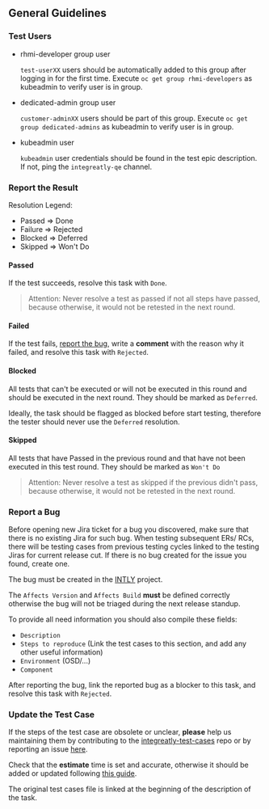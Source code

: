 ## General Guidelines

### Test Users

- rhmi-developer group user

  `test-userXX` users should be automatically added to this group after logging in for the first time. Execute `oc get group rhmi-developers` as kubeadmin to verify user is in group.

- dedicated-admin group user

  `customer-adminXX` users should be part of this group. Execute `oc get group dedicated-admins` as kubeadmin to verify user is in group.

- kubeadmin user

  `kubeadmin` user credentials should be found in the test epic description. If not, ping the `integreatly-qe` channel.

### Report the Result

Resolution Legend:

- Passed => Done
- Failure => Rejected
- Blocked => Deferred
- Skipped => Won't Do

#### Passed

If the test succeeds, resolve this task with `Done`.

> Attention: Never resolve a test as passed if not all steps have passed, because otherwise, it would
> not be retested in the next round.

#### Failed

If the test fails, [report the bug](#report-a-bug), write a **comment** with the reason why it failed,
and resolve this task with `Rejected`.

#### Blocked

All tests that can't be executed or will not be executed in this round and should be executed in the next
round. They should be marked as `Deferred`.

Ideally, the task should be flagged as blocked before start testing, therefore the tester should never
use the `Deferred` resolution.

#### Skipped

All tests that have Passed in the previous round and that have not been executed in this test round.
They should be marked as `Won't Do`

> Attention: Never resolve a test as skipped if the previous didn't pass, because otherwise, it would
> not be retested in the next round.

### Report a Bug

Before opening new Jira ticket for a bug you discovered, make sure that there is no existing Jira for such bug. When testing subsequent ERs/ RCs, there will be testing cases from previous testing cycles linked to the testing Jiras for current release cut. If there is no bug created for the issue you found, create one.

The bug must be created in the [INTLY](https://issues.redhat.com/projects/INTLY) project.

The `Affects Version` and `Affects Build` **must** be defined correctly otherwise
the bug will not be triaged during the next release standup.

To provide all need information you should also compile these fields:

- `Description`
- `Steps to reproduce` (Link the test cases to this section, and add any other useful information)
- `Environment` (OSD/...)
- `Component`

After reporting the bug, link the reported bug as a blocker to this task,
and resolve this task with `Rejected`.

### Update the Test Case

If the steps of the test case are obsolete or unclear, **please** help us maintaining them
by contributing to the [integreatly-test-cases](https://gitlab.cee.redhat.com/integreatly-qe/integreatly-test-cases) repo
or by reporting an issue [here](https://gitlab.cee.redhat.com/integreatly-qe/integreatly-test-cases/issues).

Check that the **estimate** time is set and accurate, otherwise it should be added or updated following [this guide](../README.md#how-to-estimate-a-test-case).

The original test cases file is linked at the beginning of the description of the task.
